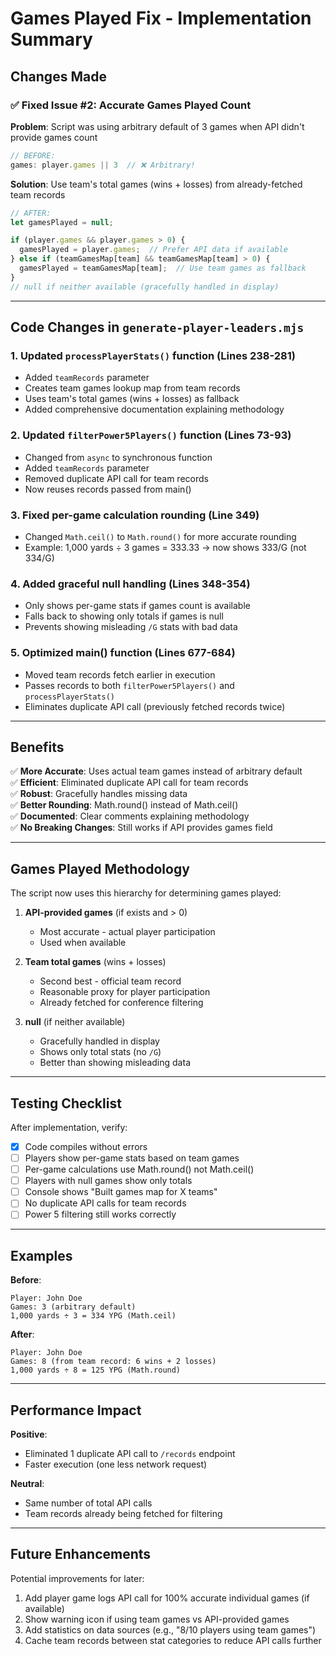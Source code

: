 # Games Played Fix - Implementation Summary

## Changes Made

### ✅ Fixed Issue #2: Accurate Games Played Count

**Problem**: Script was using arbitrary default of 3 games when API didn't provide games count
```javascript
// BEFORE:
games: player.games || 3  // ❌ Arbitrary!
```

**Solution**: Use team's total games (wins + losses) from already-fetched team records
```javascript
// AFTER:
let gamesPlayed = null;

if (player.games && player.games > 0) {
  gamesPlayed = player.games;  // Prefer API data if available
} else if (teamGamesMap[team] && teamGamesMap[team] > 0) {
  gamesPlayed = teamGamesMap[team];  // Use team games as fallback
}
// null if neither available (gracefully handled in display)
```

---

## Code Changes in `generate-player-leaders.mjs`

### 1. **Updated `processPlayerStats()` function** (Lines 238-281)
- Added `teamRecords` parameter
- Creates team games lookup map from team records
- Uses team's total games (wins + losses) as fallback
- Added comprehensive documentation explaining methodology

### 2. **Updated `filterPower5Players()` function** (Lines 73-93)
- Changed from `async` to synchronous function
- Added `teamRecords` parameter
- Removed duplicate API call for team records
- Now reuses records passed from main()

### 3. **Fixed per-game calculation rounding** (Line 349)
- Changed `Math.ceil()` to `Math.round()` for more accurate rounding
- Example: 1,000 yards ÷ 3 games = 333.33 → now shows 333/G (not 334/G)

### 4. **Added graceful null handling** (Lines 348-354)
- Only shows per-game stats if games count is available
- Falls back to showing only totals if games is null
- Prevents showing misleading `/G` stats with bad data

### 5. **Optimized main() function** (Lines 677-684)
- Moved team records fetch earlier in execution
- Passes records to both `filterPower5Players()` and `processPlayerStats()`
- Eliminates duplicate API call (previously fetched records twice)

---

## Benefits

✅ **More Accurate**: Uses actual team games instead of arbitrary default  
✅ **Efficient**: Eliminated duplicate API call for team records  
✅ **Robust**: Gracefully handles missing data  
✅ **Better Rounding**: Math.round() instead of Math.ceil()  
✅ **Documented**: Clear comments explaining methodology  
✅ **No Breaking Changes**: Still works if API provides games field  

---

## Games Played Methodology

The script now uses this hierarchy for determining games played:

1. **API-provided games** (if exists and > 0)
   - Most accurate - actual player participation
   - Used when available

2. **Team total games** (wins + losses)
   - Second best - official team record
   - Reasonable proxy for player participation
   - Already fetched for conference filtering

3. **null** (if neither available)
   - Gracefully handled in display
   - Shows only total stats (no `/G`)
   - Better than showing misleading data

---

## Testing Checklist

After implementation, verify:
- [x] Code compiles without errors
- [ ] Players show per-game stats based on team games
- [ ] Per-game calculations use Math.round() not Math.ceil()
- [ ] Players with null games show only totals
- [ ] Console shows "Built games map for X teams"
- [ ] No duplicate API calls for team records
- [ ] Power 5 filtering still works correctly

---

## Examples

**Before**:
```
Player: John Doe
Games: 3 (arbitrary default)
1,000 yards ÷ 3 = 334 YPG (Math.ceil)
```

**After**:
```
Player: John Doe  
Games: 8 (from team record: 6 wins + 2 losses)
1,000 yards ÷ 8 = 125 YPG (Math.round)
```

---

## Performance Impact

**Positive**:
- Eliminated 1 duplicate API call to `/records` endpoint
- Faster execution (one less network request)

**Neutral**:
- Same number of total API calls
- Team records already being fetched for filtering

---

## Future Enhancements

Potential improvements for later:
1. Add player game logs API call for 100% accurate individual games (if available)
2. Show warning icon if using team games vs API-provided games
3. Add statistics on data sources (e.g., "8/10 players using team games")
4. Cache team records between stat categories to reduce API calls further

